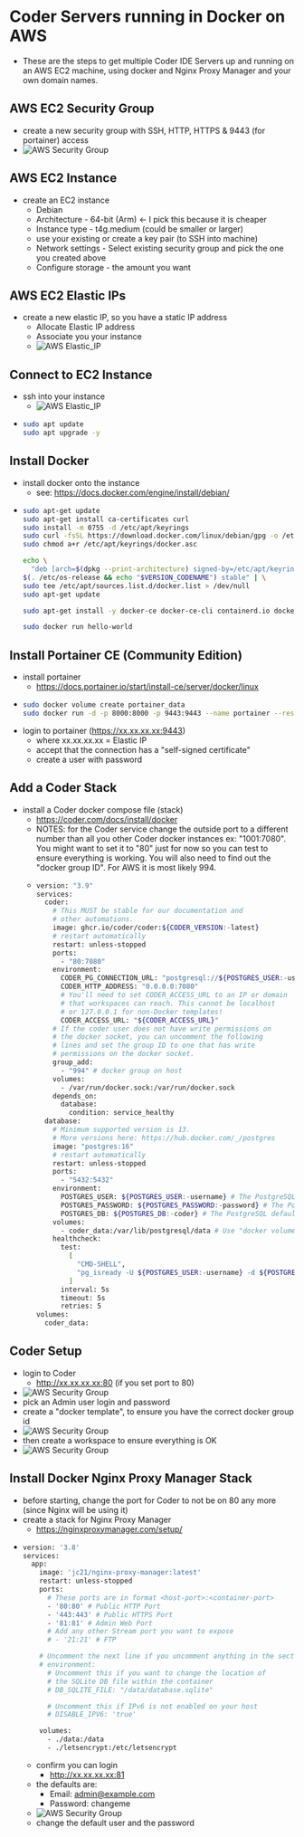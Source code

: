 # Coder Servers running in Docker on AWS

- These are the steps to get multiple Coder IDE Servers up and running on an AWS EC2 machine, using docker and Nginx Proxy Manager and your own domain names.

## AWS EC2 Security Group
- create a new security group with SSH, HTTP, HTTPS & 9443 (for portainer) access
- ![AWS Security Group](./images/AWS_security_group.png)

## AWS EC2 Instance
- create an EC2 instance
  -  Debian
  -  Architecture - 64-bit (Arm) <- I pick this because it is cheaper
  -  Instance type - t4g.medium (could be smaller or larger)
  -  use your existing or create a key pair (to SSH into machine)
  -  Network settings - Select existing security group and pick the one you created above
  -  Configure storage - the amount you want
 
## AWS EC2 Elastic IPs
- create a new elastic IP, so you have a static IP address
  - Allocate Elastic IP address
  - Associate you your instance
  - ![AWS Elastic_IP](./images/AWS_Elastic_IP.png)

## Connect to EC2 Instance
- ssh into your instance
  - ![AWS Elastic_IP](./images/AWS_EC2_Instance_SSH.png)
- ``` BASH
  sudo apt update
  sudo apt upgrade -y
  ```

## Install Docker
- install docker onto the instance
  - see: https://docs.docker.com/engine/install/debian/
- ``` BASH
  sudo apt-get update
  sudo apt-get install ca-certificates curl
  sudo install -m 0755 -d /etc/apt/keyrings
  sudo curl -fsSL https://download.docker.com/linux/debian/gpg -o /etc/apt/keyrings/docker.asc
  sudo chmod a+r /etc/apt/keyrings/docker.asc

  echo \
    "deb [arch=$(dpkg --print-architecture) signed-by=/etc/apt/keyrings/docker.asc] https://download.docker.com/linux/debian \
  $(. /etc/os-release && echo "$VERSION_CODENAME") stable" | \
  sudo tee /etc/apt/sources.list.d/docker.list > /dev/null
  sudo apt-get update

  sudo apt-get install -y docker-ce docker-ce-cli containerd.io docker-buildx-plugin docker-compose-plugin

  sudo docker run hello-world
  ```

## Install Portainer CE (Community Edition)
- install portainer
  - https://docs.portainer.io/start/install-ce/server/docker/linux
- ``` BASH
  sudo docker volume create portainer_data
  sudo docker run -d -p 8000:8000 -p 9443:9443 --name portainer --restart=always -v /var/run/docker.sock:/var/run/docker.sock -v portainer_data:/data portainer/portainer-ce:2.21.4
  ```
- login to portainer (https://xx.xx.xx.xx:9443)
  - where xx.xx.xx.xx = Elastic IP
  - accept that the connection has a "self-signed certificate"
  - create a user with password

## Add a Coder Stack
- install a Coder docker compose file (stack)
  - https://coder.com/docs/install/docker
  - NOTES: for the Coder service change the outside port to a different number than all you other Coder docker instances ex: "1001:7080". You might want to set it to "80" just for now so you can test to ensure everything is working. You will also need to find out the "docker group ID". For AWS it is most likely 994.
  - ``` BASH
    version: "3.9"
    services:
      coder:
        # This MUST be stable for our documentation and
        # other automations.
        image: ghcr.io/coder/coder:${CODER_VERSION:-latest}
        # restart automatically
        restart: unless-stopped
        ports:
          - "80:7080"
        environment:
          CODER_PG_CONNECTION_URL: "postgresql://${POSTGRES_USER:-username}:${POSTGRES_PASSWORD:-password}@database/${POSTGRES_DB:-coder}?sslmode=disable"
          CODER_HTTP_ADDRESS: "0.0.0.0:7080"
          # You'll need to set CODER_ACCESS_URL to an IP or domain
          # that workspaces can reach. This cannot be localhost
          # or 127.0.0.1 for non-Docker templates!
          CODER_ACCESS_URL: "${CODER_ACCESS_URL}"
        # If the coder user does not have write permissions on
        # the docker socket, you can uncomment the following
        # lines and set the group ID to one that has write
        # permissions on the docker socket.
        group_add:
          - "994" # docker group on host
        volumes:
          - /var/run/docker.sock:/var/run/docker.sock
        depends_on:
          database:
            condition: service_healthy
      database:
        # Minimum supported version is 13.
        # More versions here: https://hub.docker.com/_/postgres
        image: "postgres:16"
        # restart automatically
        restart: unless-stopped
        ports:
          - "5432:5432"
        environment:
          POSTGRES_USER: ${POSTGRES_USER:-username} # The PostgreSQL user (useful to connect to the database)
          POSTGRES_PASSWORD: ${POSTGRES_PASSWORD:-password} # The PostgreSQL password (useful to connect to the database)
          POSTGRES_DB: ${POSTGRES_DB:-coder} # The PostgreSQL default database (automatically created at first launch)
        volumes:
          - coder_data:/var/lib/postgresql/data # Use "docker volume rm coder_coder_data" to reset Coder
        healthcheck:
          test:
            [
              "CMD-SHELL",
              "pg_isready -U ${POSTGRES_USER:-username} -d ${POSTGRES_DB:-coder}",
            ]
          interval: 5s
          timeout: 5s
          retries: 5
    volumes:
      coder_data:
    ```

## Coder Setup
- login to Coder
  - http://xx.xx.xx.xx:80 (if you set port to 80)
- ![AWS Security Group](./images/Coder_Setup.png)
- pick an Admin user login and password
- create a "docker template", to ensure you have the correct docker group id
-  ![AWS Security Group](./images/Docker_template.png)
-  then create a workspace to ensure everything is OK
-  ![AWS Security Group](./images/Docker_workspace.png)

## Install Docker Nginx Proxy Manager Stack
- before starting, change the port for Coder to not be on 80 any more (since Nginx will be using it)
- create a stack for Nginx Proxy Manager
  - https://nginxproxymanager.com/setup/
- ```BASH
  version: '3.8'
  services:
    app:
      image: 'jc21/nginx-proxy-manager:latest'
      restart: unless-stopped
      ports:
        # These ports are in format <host-port>:<container-port>
        - '80:80' # Public HTTP Port
        - '443:443' # Public HTTPS Port
        - '81:81' # Admin Web Port
        # Add any other Stream port you want to expose
        # - '21:21' # FTP

      # Uncomment the next line if you uncomment anything in the section
      # environment:
        # Uncomment this if you want to change the location of
        # the SQLite DB file within the container
        # DB_SQLITE_FILE: "/data/database.sqlite"

        # Uncomment this if IPv6 is not enabled on your host
        # DISABLE_IPV6: 'true'

      volumes:
        - ./data:/data
        - ./letsencrypt:/etc/letsencrypt
    ```
  - confirm you can login
    - http://xx.xx.xx.xx:81
  - the defaults are:
    - Email: admin@example.com
    - Password: changeme
  - ![AWS Security Group](./images/nginx_initial_login.png)
  - change the default user and the password
